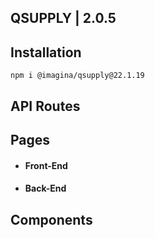 ## QSUPPLY | 2.0.5

## Installation

`` npm i @imagina/qsupply@22.1.19 ``

## API Routes

## Pages

- #### Front-End


- #### Back-End

## Components